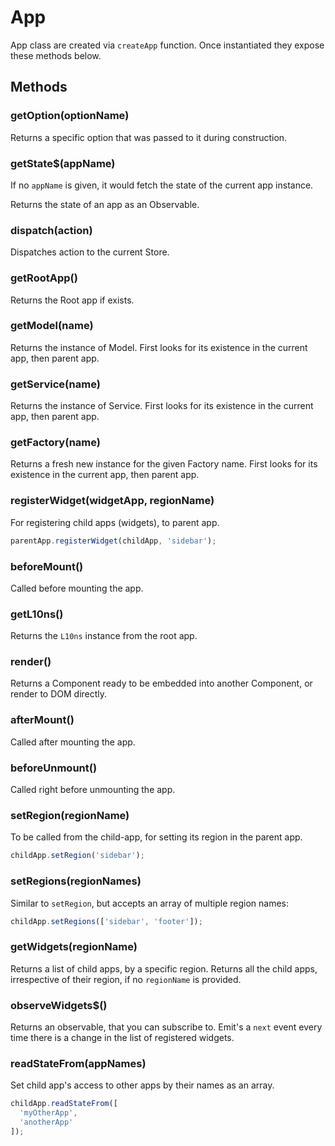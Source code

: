 # App

App class are created via `createApp` function. Once instantiated they expose these methods below.

## Methods

### getOption(optionName)

Returns a specific option that was passed to it during construction.

### getState$(appName)

If no `appName` is given, it would fetch the state of the current app instance.

Returns the state of an app as an Observable.

### dispatch(action)

Dispatches action to the current Store.

### getRootApp()

Returns the Root app if exists.

### getModel(name)

Returns the instance of Model. First looks for its existence in the current app, then parent app.

### getService(name)

Returns the instance of Service. First looks for its existence in the current app, then parent app.

### getFactory(name)

Returns a fresh new instance for the given Factory name. First looks for its existence in the current app, then parent app.

### registerWidget(widgetApp, regionName)

For registering child apps (widgets), to parent app.

```js
parentApp.registerWidget(childApp, 'sidebar');
```

### beforeMount()

Called before mounting the app.

### getL10ns()

Returns the `L10ns` instance from the root app.

### render()

Returns a Component ready to be embedded into another Component, or render to DOM directly.

### afterMount()

Called after mounting the app.

### beforeUnmount()

Called right before unmounting the app.

### setRegion(regionName)

To be called from the child-app, for setting its region in the parent app.

```js
childApp.setRegion('sidebar');
```

### setRegions(regionNames)

Similar to `setRegion`, but accepts an array of multiple region names:

```js
childApp.setRegions(['sidebar', 'footer']);
```

### getWidgets(regionName)

Returns a list of child apps, by a specific region. Returns all the child apps, irrespective of their region, if no `regionName` is provided.

### observeWidgets$()

Returns an observable, that you can subscribe to. Emit's a `next` event every time there is a change in the list of registered widgets.

### readStateFrom(appNames)

Set child app's access to other apps by their names as an array.

```js
childApp.readStateFrom([
  'myOtherApp',
  'anotherApp'
]);
```
